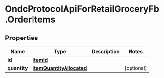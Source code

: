 # OndcProtocolApiForRetailGroceryFb.OrderItems

## Properties
Name | Type | Description | Notes
------------ | ------------- | ------------- | -------------
**id** | [**ItemId**](ItemId.md) |  | 
**quantity** | [**ItemQuantityAllocated**](ItemQuantityAllocated.md) |  | [optional] 
